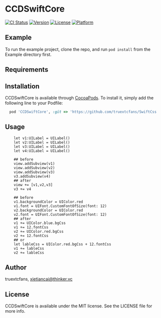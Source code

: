 # CCDSwiftCore

[![CI Status](http://img.shields.io/travis/truextcfans/CCDSwiftCore.svg?style=flat)](https://travis-ci.org/truextcfans/CCDSwiftCore)
[![Version](https://img.shields.io/cocoapods/v/CCDSwiftCore.svg?style=flat)](http://cocoapods.org/pods/CCDSwiftCore)
[![License](https://img.shields.io/cocoapods/l/CCDSwiftCore.svg?style=flat)](http://cocoapods.org/pods/CCDSwiftCore)
[![Platform](https://img.shields.io/cocoapods/p/CCDSwiftCore.svg?style=flat)](http://cocoapods.org/pods/CCDSwiftCore)

## Example

To run the example project, clone the repo, and run `pod install` from the Example directory first.

## Requirements

## Installation

CCDSwiftCore is available through [CocoaPods](http://cocoapods.org). To install
it, simply add the following line to your Podfile:

```ruby
  pod 'CCDSwiftCore', :git => 'https://github.com/truextcfans/SwiftCss.git'
```
## Usage
        let v1:UILabel = UILabel()
        let v2:UILabel = UILabel()
        let v3:UILabel = UILabel()
        let v4:UILabel = UILabel()
        
        ## before
        view.addSubview(v1)
        view.addSubview(v2)
        view.addSubview(v3)
        v3.addSubview(v4)
        ## after
        view += [v1,v2,v3]
        v3 += v4
        
        ## before
        v1.backgroundColor = UIColor.red
        v1.font = UIFont.CustomFontOfSize(font: 12)
        v2.backgroundColor = UIColor.red
        v2.font = UIFont.CustomFontOfSize(font: 12)
        ## after
        v1 += UIColor.blue.bgCss
        v1 += 12.fontCss
        v2 += UIColor.red.bgCss
        v2 += 12.fontCss
        ## or
        let lableCss = UIColor.red.bgCss + 12.fontCss
        v1 += lableCss
        v2 += lableCss
        
## Author

truextcfans, xietiancai@thinker.vc

## License

CCDSwiftCore is available under the MIT license. See the LICENSE file for more info.
